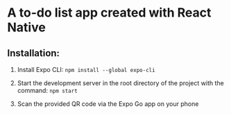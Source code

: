 # A to-do list app created with React Native

## Installation: 

1) Install Expo CLI:
`npm install --global expo-cli`

2) Start the development server in the root directory of the project with the command:
`npm start`

3) Scan the provided QR code via the Expo Go app on your phone
